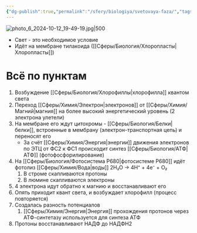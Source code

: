 ```yaml
---
{"dg-publish":true,"permalink":"/sfery/biologiya/svetovaya-faza/","tags":["Общаябиология"]}
---
```


![photo_6_2024-10-12_19-49-19.jpg|500](/img/user/%D0%90%D1%80%D1%85%D0%B8%D0%B2/%D0%9A%D1%8D%D1%88/photo_6_2024-10-12_19-49-19.jpg)
- Свет - это необходимое условие
- Идёт на мембране тилакоида ([[Сферы/Биология/Хлоропласты\|Хлоропласты]])
# Всё по пунктам
1. Возбуждение [[Сферы/Биология/Хлорофиллы\|хлорофилла]] квантом света
2. Переход [[Сферы/Химия/Электрон\|электронов]] от [[Сферы/Химия/Магний\|магния]] на более высокий энергетический уровень (2 электрона улетели)
3. На мембране его ждут цитохромы - [[Сферы/Биология/Белки\|белки]], встроенные в мембрану (электрон-транспортная цепь) и переносят его
	- За счёт [[Сферы/Химия/Энергия\|энергии]] движения электронов по ЭТЦ от ФС2 к ФС1 происходит синтез [[Сферы/Биология/АТФ\|АТФ]] (фотофосфорилирование)
4. На [[Сферы/Биология/Фотосистема P680\|фотосистеме P680]] идёт фотолиз [[Сферы/Химия/Вода\|воды]] 2H₂O → 4H⁺ + 4e⁻ + O₂
	1. В строме скапливаются протоны
	2. В люмине скапливаются электроны
5. 4 электрона идут обратно к магнию и восстанавливают его
6. Опять приходит квант света, и возбуждает хлорофилл (процесс повторяется)
7. Создалась разность потенциалов
	1. [[Сферы/Химия/Энергия\|Энергия]] прохождения протонов через АТФ-синтетазу используется для синтеза АТФ
8. Протоны восстанавливают НАДФ до НАДФН2